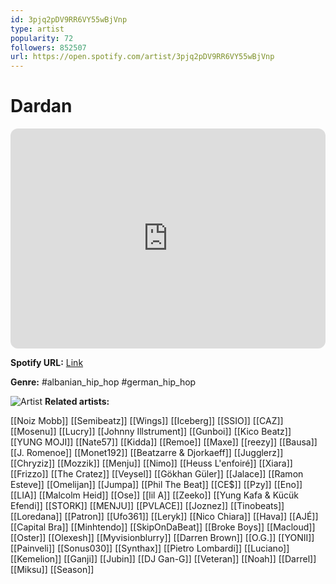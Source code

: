 ```yaml
---
id: 3pjq2pDV9RR6VY55wBjVnp
type: artist
popularity: 72
followers: 852507
url: https://open.spotify.com/artist/3pjq2pDV9RR6VY55wBjVnp
---
```

# Dardan

<iframe style="border-radius:12px" src="https://open.spotify.com/embed/artist/3pjq2pDV9RR6VY55wBjVnp" width="100%" height="352" frameBorder="0" allowfullscreen="" allow="autoplay; clipboard-write; encrypted-media; fullscreen; picture-in-picture" loading="lazy"></iframe>

**Spotify URL:** [Link](https://open.spotify.com/artist/3pjq2pDV9RR6VY55wBjVnp)

**Genre:**  #albanian_hip_hop #german_hip_hop

![Artist](https://i.scdn.co/image/ab6761610000e5ebf460bb791d52dc1b2a4c38f0)
**Related artists:**

[[Noiz Mobb]]
[[Semibeatz]]
[[Wings]]
[[Iceberg]]
[[SSIO]]
[[CAZ]]
[[Mosenu]]
[[Lucry]]
[[Johnny Illstrument]]
[[Gunboi]]
[[Kico Beatz]]
[[YUNG MOJI]]
[[Nate57]]
[[Kidda]]
[[Remoe]]
[[Maxe]]
[[reezy]]
[[Bausa]]
[[J. Romenoe]]
[[Monet192]]
[[Beatzarre & Djorkaeff]]
[[Jugglerz]]
[[Chryziz]]
[[Mozzik]]
[[Menju]]
[[Nimo]]
[[Heuss L'enfoiré]]
[[Xiara]]
[[Frizzo]]
[[The Cratez]]
[[Veysel]]
[[Gökhan Güler]]
[[Jalace]]
[[Ramon Esteve]]
[[Omelijan]]
[[Jumpa]]
[[Phil The Beat]]
[[CE$]]
[[Pzy]]
[[Eno]]
[[LIA]]
[[Malcolm Heid]]
[[Ose]]
[[lil A]]
[[Zeeko]]
[[Yung Kafa & Kücük Efendi]]
[[STORK]]
[[MENJU]]
[[PVLACE]]
[[Joznez]]
[[Tinobeats]]
[[Loredana]]
[[Patron]]
[[Ufo361]]
[[Leryk]]
[[Nico Chiara]]
[[Hava]]
[[AJÉ]]
[[Capital Bra]]
[[Minhtendo]]
[[SkipOnDaBeat]]
[[Broke Boys]]
[[Macloud]]
[[Oster]]
[[Olexesh]]
[[Myvisionblurry]]
[[Darren Brown]]
[[O.G.]]
[[YONII]]
[[Painveli]]
[[Sonus030]]
[[Synthax]]
[[Pietro Lombardi]]
[[Luciano]]
[[Kemelion]]
[[Ganji]]
[[Jubin]]
[[DJ Gan-G]]
[[Veteran]]
[[Noah]]
[[Darrel]]
[[Miksu]]
[[Season]]
